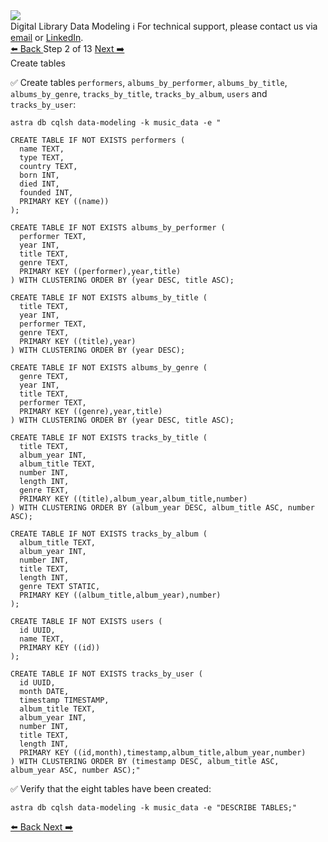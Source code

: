 <!-- TOP -->
<div class="top">
  <img class="scenario-academy-logo" src="https://datastax-academy.github.io/katapod-shared-assets/images/ds-academy-2023.svg" />
  <div class="scenario-title-section">
    <span class="scenario-title">Digital Library Data Modeling</span>
    <span class="scenario-subtitle">ℹ️ For technical support, please contact us via <a href="mailto:aleksandr.volochnev@datastax.com">email</a> or <a href="https://dtsx.io/aleks">LinkedIn</a>.</span>
  </div>
</div>

<!-- NAVIGATION -->
<div id="navigation-top" class="navigation-top">
 <a href='command:katapod.loadPage?[{"step":"step1-astra"}]'
   class="btn btn-dark navigation-top-left">⬅️ Back
 </a>
<span class="step-count"> Step 2 of 13</span>
 <a href='command:katapod.loadPage?[{"step":"step3-astra"}]' 
    class="btn btn-dark navigation-top-right">Next ➡️
  </a>
</div>

<!-- CONTENT -->

<div class="step-title">Create tables</div>

✅ Create tables `performers`, `albums_by_performer`, `albums_by_title`, 
`albums_by_genre`, `tracks_by_title`, `tracks_by_album`, `users` and `tracks_by_user`:
```
astra db cqlsh data-modeling -k music_data -e "

CREATE TABLE IF NOT EXISTS performers (
  name TEXT,
  type TEXT,
  country TEXT,
  born INT,
  died INT,
  founded INT,
  PRIMARY KEY ((name))
);

CREATE TABLE IF NOT EXISTS albums_by_performer (
  performer TEXT,
  year INT,
  title TEXT,
  genre TEXT,
  PRIMARY KEY ((performer),year,title)
) WITH CLUSTERING ORDER BY (year DESC, title ASC);

CREATE TABLE IF NOT EXISTS albums_by_title (
  title TEXT,
  year INT,
  performer TEXT,
  genre TEXT,
  PRIMARY KEY ((title),year)
) WITH CLUSTERING ORDER BY (year DESC);

CREATE TABLE IF NOT EXISTS albums_by_genre (
  genre TEXT,
  year INT,
  title TEXT,
  performer TEXT,
  PRIMARY KEY ((genre),year,title)
) WITH CLUSTERING ORDER BY (year DESC, title ASC);

CREATE TABLE IF NOT EXISTS tracks_by_title (
  title TEXT,
  album_year INT,
  album_title TEXT,
  number INT,
  length INT,
  genre TEXT,
  PRIMARY KEY ((title),album_year,album_title,number)
) WITH CLUSTERING ORDER BY (album_year DESC, album_title ASC, number ASC);

CREATE TABLE IF NOT EXISTS tracks_by_album (
  album_title TEXT,
  album_year INT,
  number INT,
  title TEXT,
  length INT,
  genre TEXT STATIC,
  PRIMARY KEY ((album_title,album_year),number)
);

CREATE TABLE IF NOT EXISTS users (
  id UUID,
  name TEXT,
  PRIMARY KEY ((id))
);

CREATE TABLE IF NOT EXISTS tracks_by_user (
  id UUID,
  month DATE,
  timestamp TIMESTAMP,
  album_title TEXT,
  album_year INT,
  number INT,
  title TEXT,
  length INT,
  PRIMARY KEY ((id,month),timestamp,album_title,album_year,number)
) WITH CLUSTERING ORDER BY (timestamp DESC, album_title ASC, album_year ASC, number ASC);"
```

✅ Verify that the eight tables have been created:
```
astra db cqlsh data-modeling -k music_data -e "DESCRIBE TABLES;"
```

<!-- NAVIGATION -->
<div id="navigation-bottom" class="navigation-bottom">
 <a href='command:katapod.loadPage?[{"step":"step1-astra"}]'
   class="btn btn-dark navigation-bottom-left">⬅️ Back
 </a>
 <a href='command:katapod.loadPage?[{"step":"step3-astra"}]'
    class="btn btn-dark navigation-bottom-right">Next ➡️
  </a>
</div>
